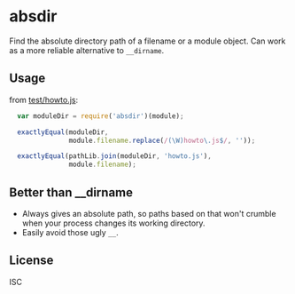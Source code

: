 ﻿
absdir
======
Find the absolute directory path of a filename or a module object.
Can work as a more reliable alternative to `__dirname`.


Usage
-----
from [test/howto.js](test/howto.js):
```javascript
  var moduleDir = require('absdir')(module);

  exactlyEqual(moduleDir,
               module.filename.replace(/(\W)howto\.js$/, ''));

  exactlyEqual(pathLib.join(moduleDir, 'howto.js'),
               module.filename);
```


Better than __dirname
---------------------
  * Always gives an absolute path, so paths based on that won't
    crumble when your process changes its working directory.
  * Easily avoid those ugly `__`.




License
-------
ISC
